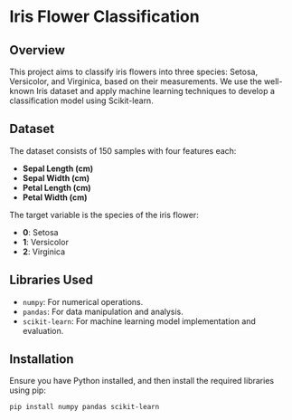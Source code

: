 # Iris Flower Classification

## Overview
This project aims to classify iris flowers into three species: Setosa, Versicolor, and Virginica, based on their measurements. We use the well-known Iris dataset and apply machine learning techniques to develop a classification model using Scikit-learn.

## Dataset
The dataset consists of 150 samples with four features each:
- **Sepal Length (cm)**
- **Sepal Width (cm)**
- **Petal Length (cm)**
- **Petal Width (cm)**

The target variable is the species of the iris flower:
- **0**: Setosa
- **1**: Versicolor
- **2**: Virginica

## Libraries Used
- `numpy`: For numerical operations.
- `pandas`: For data manipulation and analysis.
- `scikit-learn`: For machine learning model implementation and evaluation.

## Installation
Ensure you have Python installed, and then install the required libraries using pip:

```bash
pip install numpy pandas scikit-learn

